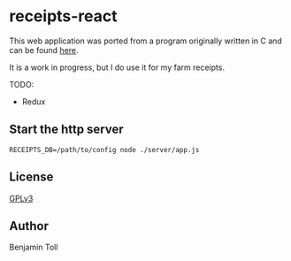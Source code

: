 # receipts-react

This web application was ported from a program originally written in C and can be found [here][1].

It is a work in progress, but I do use it for my farm receipts.

TODO:

- Redux

## Start the http server

```
RECEIPTS_DB=/path/to/config node ./server/app.js
```

## License

[GPLv3](COPYING)

## Author

Benjamin Toll

[1]: https://github.com/btoll/receipts

